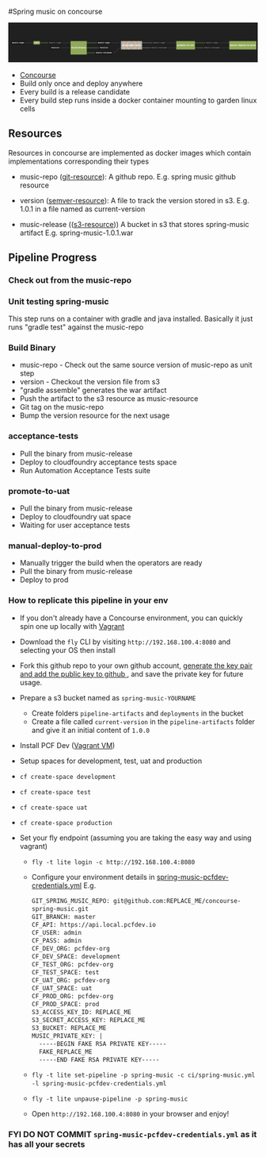 #Spring music on concourse

![](images/pipeline.png)

* [Concourse](http://councourse.ci)
* Build only once and deploy anywhere
* Every build is a release candidate
* Every build step runs inside a docker container mounting to garden linux cells

## Resources

Resources in concourse are implemented as docker images which contain implementations corresponding their types

* music-repo ([git-resource](https://github.com/concourse/git-resource)): A github repo. E.g. spring music github resource

* version ([semver-resource](https://github.com/concourse/semver-resource)): A file to track the version stored in s3. E.g. 1.0.1 in a file named as current-version

* music-release (([s3-resource](https://github.com/concourse/s3-resource))) A bucket in s3 that stores spring-music artifact E.g. spring-music-1.0.1.war

## Pipeline Progress

### Check out from the music-repo

### Unit testing spring-music

This step runs on a container with gradle and java installed.
Basically it just runs "gradle test" against the music-repo

### Build Binary

* music-repo - Check out the same source version of music-repo as unit step
* version - Checkout the version file from s3
* "gradle assemble" generates the war artifact
* Push the artifact to the s3 resource as music-resource
* Git tag on the music-repo
* Bump the version resource for the next usage

### acceptance-tests

* Pull the binary from music-release
* Deploy to cloudfoundry acceptance tests space
* Run Automation Acceptance Tests suite

### promote-to-uat

* Pull the binary from music-release
* Deploy to cloudfoundry uat space
* Waiting for user acceptance tests

### manual-deploy-to-prod

* Manually trigger the build when the operators are ready
* Pull the binary from music-release
* Deploy to prod

### How to replicate this pipeline in your env

* If you don't already have a Concourse environment, you can quickly spin one up locally with [Vagrant](https://concourse.ci/vagrant.html])

* Download the `fly` CLI by visiting `http://192.168.100.4:8080` and selecting your OS then install

* Fork this github repo to your own github account, [ generate the key pair and add the public key to github ](https://help.github.com/articles/generating-ssh-keys/), and save the private key for future usage.


* Prepare a s3 bucket named as `spring-music-YOURNAME`
  * Create folders `pipeline-artifacts` and `deployments` in the bucket
  * Create a file called `current-version` in the `pipeline-artifacts` folder and give it an initial content of `1.0.0`


* Install PCF Dev ([Vagrant VM](http://pivotal.io/pcf-dev))
 * Setup spaces for development, test, uat and production
  * `cf create-space development`
  * `cf create-space test`
  * `cf create-space uat`
  * `cf create-space production`


* Set your fly endpoint (assuming you are taking the easy way and using vagrant)

  * `fly -t lite login -c http://192.168.100.4:8080`

  * Configure your environment details in [spring-music-pcfdev-credentials.yml](spring-music-pcfdev-credentials.yml)
    E.g.

    ```
    GIT_SPRING_MUSIC_REPO: git@github.com:REPLACE_ME/concourse-spring-music.git
    GIT_BRANCH: master
    CF_API: https://api.local.pcfdev.io
    CF_USER: admin
    CF_PASS: admin
    CF_DEV_ORG: pcfdev-org
    CF_DEV_SPACE: development
    CF_TEST_ORG: pcfdev-org
    CF_TEST_SPACE: test
    CF_UAT_ORG: pcfdev-org
    CF_UAT_SPACE: uat
    CF_PROD_ORG: pcfdev-org
    CF_PROD_SPACE: prod
    S3_ACCESS_KEY_ID: REPLACE_ME
    S3_SECRET_ACCESS_KEY: REPLACE_ME
    S3_BUCKET: REPLACE_ME
    MUSIC_PRIVATE_KEY: |
      -----BEGIN FAKE RSA PRIVATE KEY-----
      FAKE_REPLACE_ME
      -----END FAKE RSA PRIVATE KEY-----
    ```

  * `fly -t lite set-pipeline -p spring-music -c ci/spring-music.yml -l spring-music-pcfdev-credentials.yml`
  * `fly -t lite unpause-pipeline -p spring-music`
  * Open `http://192.168.100.4:8080` in your browser and enjoy!

###  __FYI DO NOT COMMIT `spring-music-pcfdev-credentials.yml` as it has all your secrets__
